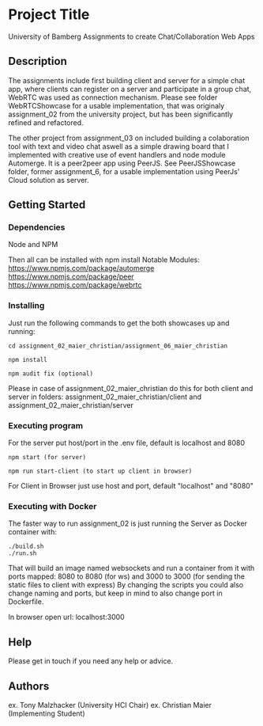 # Project Title

University of Bamberg Assignments to create Chat/Collaboration Web Apps

## Description

The assignments include first building client and server for a simple chat app, where clients can register on a server and participate in a group chat, WebRTC was used as connection mechanism. Please see folder WebRTCShowcase for a usable implementation, that was originaly assignment_02 from the university project, but has been significantly refined and refactored.

The other project from assignment_03 on included building a colaboration tool with text and video chat aswell as a simple drawing board that I implemented with creative use of event handlers and node module Automerge. It is a peer2peer app using PeerJS. See PeerJSShowcase folder, former assignment_6, for a usable implementation using PeerJs' Cloud solution as server.

## Getting Started

### Dependencies

Node and NPM

Then all can be installed with npm install
Notable Modules: 
https://www.npmjs.com/package/automerge
https://www.npmjs.com/package/peer
https://www.npmjs.com/package/webrtc

### Installing

Just run the following commands to get the both showcases up and running:

```
cd assignment_02_maier_christian/assignment_06_maier_christian

npm install

npm audit fix (optional)
```
Please in case of assignment_02_maier_christian do this for both client and server in folders:
assignment_02_maier_christian/client and assignment_02_maier_christian/server

### Executing program

For the server put host/port in the .env file, default is localhost and 8080

```
npm start (for server)

npm run start-client (to start up client in browser)
```

For Client in Browser just use host and port, default "localhost" and "8080"


### Executing with Docker

The faster way to run assignment_02 is just running the Server as Docker container with:

```
./build.sh 
./run.sh
```

That will build an image named websockets and run a container from it with ports mapped: 8080 to 8080 (for ws) and 3000 to 3000
(for sending the static files to client with express)
By changing the scripts you could also change naming and ports, but keep in mind to also change port in Dockerfile.

In browser open url: localhost:3000

## Help

Please get in touch if you need any help or advice.

## Authors

ex. Tony Malzhacker (University HCI Chair)
ex. Christian Maier (Implementing Student)
